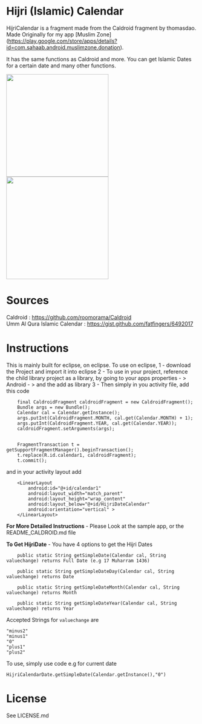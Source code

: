 Hijri (Islamic) Calendar
========

HijriCalendar is a fragment made from the Caldroid fragment by thomasdao. Made Originally for my app [Muslim Zone] (https://play.google.com/store/apps/details?id=com.sahaab.android.muslimzone.donation).

It has the same functions as Caldroid and more. You can get Islamic Dates for a certain date and many other functions.

<img src="https://raw.githubusercontent.com/sahaab/HijriCalendar-master/master/HijriCalendarScreenShots/Screenshot_2014-11-10-22-02-30.png" width="270">
<img src="https://raw.githubusercontent.com/sahaab/HijriCalendar-master/master/HijriCalendarScreenShots/Screenshot_2014-11-10-22-02-39.png" width="270">

Sources
=======
Caldroid : https://github.com/roomorama/Caldroid <br>
Umm Al Qura Islamic Calendar : https://gist.github.com/fatfingers/6492017

Instructions
=======
This is mainly built for eclipse, on eclipse. To use on eclipse, 
1 - download the Project and import it into eclipse
2 - To use in your project, reference the child library project as a library, by going to your apps properties - > Android - > and the add as library
3 - Then simply in you activity file, add this code 
```
    final CaldroidFragment caldroidFragment = new CaldroidFragment();
    Bundle args = new Bundle();
    Calendar cal = Calendar.getInstance();
    args.putInt(CaldroidFragment.MONTH, cal.get(Calendar.MONTH) + 1);
    args.putInt(CaldroidFragment.YEAR, cal.get(Calendar.YEAR));
    caldroidFragment.setArguments(args);

        
    FragmentTransaction t = getSupportFragmentManager().beginTransaction();
    t.replace(R.id.calendar1, caldroidFragment);
    t.commit();
```

and in your activity layout add
```
	<LinearLayout
		android:id="@+id/calendar1"
		android:layout_width="match_parent"
		android:layout_height="wrap_content"
		android:layout_below="@+id/HijriDateCalendar"
		android:orientation="vertical" >
	</LinearLayout> 
```		

**For More Detailed Instructions** - Please Look at the sample app, or the README_CALDROID.md file	

**To Get HijriDate** - You have 4 options to get the Hijri  Dates
```
	public static String getSimpleDate(Calendar cal, String valuechange) returns Full Date (e.g 17 Muharram 1436)
	
	public static String getSimpleDateDay(Calendar cal, String valuechange) returns Date
	
	public static String getSimpleDateMonth(Calendar cal, String valuechange) returns Month
	
	public static String getSimpleDateYear(Calendar cal, String valuechange) returns Year
```
	
Accepted Strings for ```valuechange``` are
```
"minus2"
"minus1"
"0"
"plus1"
"plus2"
```

To use, simply use code 
e.g for current date
```
HijriCalendarDate.getSimpleDate(Calendar.getInstance(),"0")
```
License
=======
See LICENSE.md

